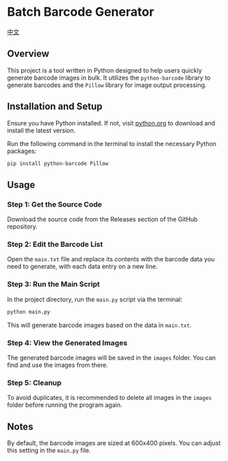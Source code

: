 # Batch Barcode Generator
[中文](https://github.com/taskschd1145/Barcode/README_cn.md)

## Overview

This project is a tool written in Python designed to help users quickly generate barcode images in bulk. It utilizes the `python-barcode` library to generate barcodes and the `Pillow` library for image output processing.

## Installation and Setup

Ensure you have Python installed. If not, visit [python.org](https://www.python.org/downloads/) to download and install the latest version.

Run the following command in the terminal to install the necessary Python packages:

```bash
pip install python-barcode Pillow
```

## Usage

### Step 1: Get the Source Code

Download the source code from the Releases section of the GitHub repository.

### Step 2: Edit the Barcode List

Open the `main.txt` file and replace its contents with the barcode data you need to generate, with each data entry on a new line.

### Step 3: Run the Main Script

In the project directory, run the `main.py` script via the terminal:

```bash
python main.py
```

This will generate barcode images based on the data in `main.txt`.

### Step 4: View the Generated Images

The generated barcode images will be saved in the `images` folder. You can find and use the images from there.

### Step 5: Cleanup

To avoid duplicates, it is recommended to delete all images in the `images` folder before running the program again.

## Notes

By default, the barcode images are sized at 600x400 pixels. You can adjust this setting in the `main.py` file.
```
